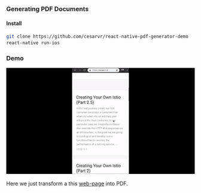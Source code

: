 ### Generating PDF Documents 

#### Install

```sh
git clone https://github.com/cesarvr/react-native-pdf-generator-demo
react-native run-ios
``` 

### Demo

![](https://github.com/cesarvr/react-native-pdf-generator-demo/blob/master/demo-img/pdf_document.gif?raw=true)

Here we just transform a this [web-page](https://cesarvr.io) into PDF.
